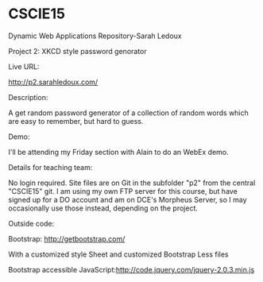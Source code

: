 CSCIE15
=======

Dynamic Web Applications Repository-Sarah Ledoux

Project 2: XKCD style password genorator

Live URL:

http://p2.sarahledoux.com/

Description:

A get random password generator of a collection of random words which are easy to remember, but hard to guess. 

Demo:

I'll be attending my Friday section with Alain to do an WebEx demo.

Details for teaching team:

No login required.
Site files are on Git in the subfolder "p2" from the central "CSCIE15" git.
I am using my own FTP server for this course, but have signed up for a DO account and am on DCE's Morpheus Server, so I may occasionally use those instead, depending on the project.

Outside code:

Bootstrap: http://getbootstrap.com/

With a customized style Sheet and customized Bootstrap Less files

Bootstrap accessible JavaScript:http://code.jquery.com/jquery-2.0.3.min.js
